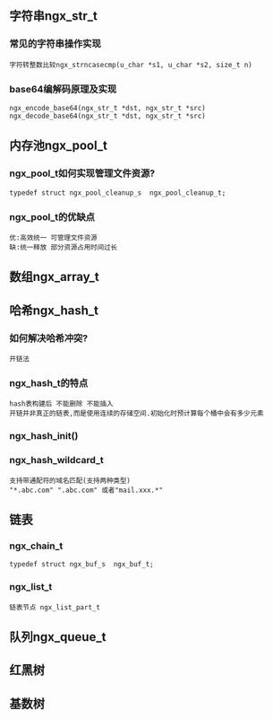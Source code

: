 
## 字符串ngx_str_t
### 常见的字符串操作实现
    字符转整数比较ngx_strncasecmp(u_char *s1, u_char *s2, size_t n)
### base64编解码原理及实现
    ngx_encode_base64(ngx_str_t *dst, ngx_str_t *src)
    ngx_decode_base64(ngx_str_t *dst, ngx_str_t *src)

## 内存池ngx_pool_t
### ngx_pool_t如何实现管理文件资源?
    typedef struct ngx_pool_cleanup_s  ngx_pool_cleanup_t;
### ngx_pool_t的优缺点
    优:高效统一 可管理文件资源
    缺:统一释放 部分资源占用时间过长

## 数组ngx_array_t


## 哈希ngx_hash_t
### 如何解决哈希冲突?
    开链法
### ngx_hash_t的特点
    hash表构建后 不能删除 不能插入
    开链并非真正的链表,而是使用连续的存储空间.初始化时预计算每个桶中会有多少元素
### ngx_hash_init()
### ngx_hash_wildcard_t
    支持带通配符的域名匹配(支持两种类型)
    "*.abc.com" ".abc.com" 或者"mail.xxx.*"

## 链表
### ngx_chain_t
    typedef struct ngx_buf_s  ngx_buf_t;
### ngx_list_t
    链表节点 ngx_list_part_t

## 队列ngx_queue_t

## 红黑树

## 基数树
